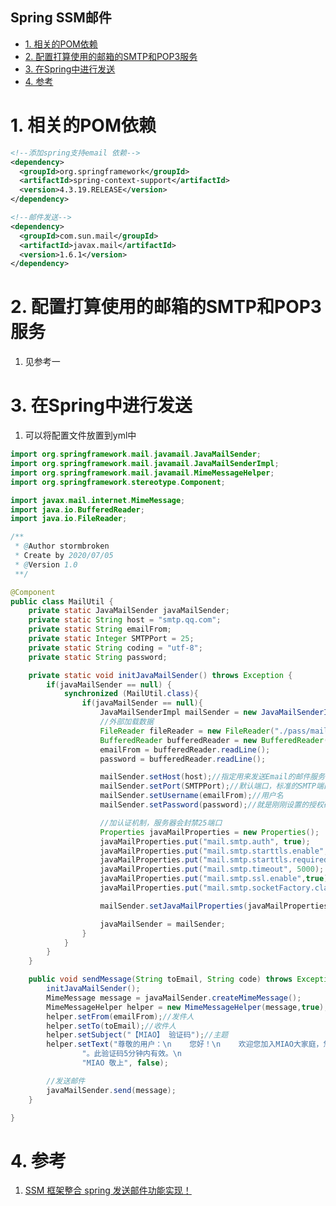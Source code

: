 Spring SSM邮件
---

<!-- TOC -->

- [1. 相关的POM依赖](#1-相关的pom依赖)
- [2. 配置打算使用的邮箱的SMTP和POP3服务](#2-配置打算使用的邮箱的smtp和pop3服务)
- [3. 在Spring中进行发送](#3-在spring中进行发送)
- [4. 参考](#4-参考)

<!-- /TOC -->

# 1. 相关的POM依赖
```xml
<!--添加spring支持email 依赖-->
<dependency>
  <groupId>org.springframework</groupId>
  <artifactId>spring-context-support</artifactId>
  <version>4.3.19.RELEASE</version>
</dependency>

<!--邮件发送-->
<dependency>
  <groupId>com.sun.mail</groupId>
  <artifactId>javax.mail</artifactId>
  <version>1.6.1</version>
</dependency>
```

# 2. 配置打算使用的邮箱的SMTP和POP3服务
1. 见参考一

# 3. 在Spring中进行发送
1. 可以将配置文件放置到yml中
```java
import org.springframework.mail.javamail.JavaMailSender;
import org.springframework.mail.javamail.JavaMailSenderImpl;
import org.springframework.mail.javamail.MimeMessageHelper;
import org.springframework.stereotype.Component;

import javax.mail.internet.MimeMessage;
import java.io.BufferedReader;
import java.io.FileReader;

/**
 * @Author stormbroken
 * Create by 2020/07/05
 * @Version 1.0
 **/

@Component
public class MailUtil {
    private static JavaMailSender javaMailSender;
    private static String host = "smtp.qq.com";
    private static String emailFrom;
    private static Integer SMTPPort = 25;
    private static String coding = "utf-8";
    private static String password;

    private static void initJavaMailSender() throws Exception {
        if(javaMailSender == null) {
            synchronized (MailUtil.class){
                if(javaMailSender == null){
                    JavaMailSenderImpl mailSender = new JavaMailSenderImpl();
                    //外部加载数据
                    FileReader fileReader = new FileReader("./pass/mailInfo.txt");
                    BufferedReader bufferedReader = new BufferedReader(fileReader);
                    emailFrom = bufferedReader.readLine();
                    password = bufferedReader.readLine();

                    mailSender.setHost(host);//指定用来发送Email的邮件服务器主机名
                    mailSender.setPort(SMTPPort);//默认端口，标准的SMTP端口
                    mailSender.setUsername(emailFrom);//用户名
                    mailSender.setPassword(password);//就是刚刚设置的授权码

                    //加认证机制，服务器会封禁25端口
                    Properties javaMailProperties = new Properties();
                    javaMailProperties.put("mail.smtp.auth", true);
                    javaMailProperties.put("mail.smtp.starttls.enable", true);
                    javaMailProperties.put("mail.smtp.starttls.required", true);
                    javaMailProperties.put("mail.smtp.timeout", 5000);
                    javaMailProperties.put("mail.smtp.ssl.enable",true);
                    javaMailProperties.put("mail.smtp.socketFactory.class",javax.net.ssl.SSLSocketFactory.class);

                    mailSender.setJavaMailProperties(javaMailProperties);

                    javaMailSender = mailSender;
                }
            }
        }
    }

    public void sendMessage(String toEmail, String code) throws Exception{
        initJavaMailSender();
        MimeMessage message = javaMailSender.createMimeMessage();
        MimeMessageHelper helper = new MimeMessageHelper(message,true);
        helper.setFrom(emailFrom);//发件人
        helper.setTo(toEmail);//收件人
        helper.setSubject("【MIAO】 验证码");//主题
        helper.setText("尊敬的用户：\n    您好！\n    欢迎您加入MIAO大家庭，您的验证码是 " + code +
                "。此验证码5分钟内有效。\n                                                         " +
                "MIAO 敬上", false);

        //发送邮件
        javaMailSender.send(message);
    }

}

```

# 4. 参考
1. <a href = "https://blog.csdn.net/qq_22465297/article/details/84035252?ops_request_misc=%257B%2522request%255Fid%2522%253A%2522159391576619195265917851%2522%252C%2522scm%2522%253A%252220140713.130102334.pc%255Fall.%2522%257D&request_id=159391576619195265917851&biz_id=0&utm_medium=distribute.pc_search_result.none-task-blog-2~all~first_rank_ecpm_v3~pc_rank_v2-4-84035252.first_rank_ecpm_v3_pc_rank_v2&utm_term=Spring%E5%A6%82%E4%BD%95%E5%8F%91%E9%80%81%E9%82%AE%E4%BB%B6">SSM 框架整合 spring 发送邮件功能实现！</a>